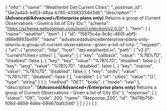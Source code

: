 {
  "info": {
    "name": "Weatherbit Get Current Cities",
    "_postman_id": "14e2a4a3-ed03-48aa-b780-43383334d3db",
    "description": "**(Advanced/Advanced+/Enterprise plans only)** Returns a group of Current Observations - Given a list of City IDs.",
    "schema": "https://schema.getpostman.com/json/collection/v2.0.0/"
  },
  "item": [
    {
      "name": "weather",
      "item": [
        {
          "id": "15875c4a-9c8c-460f-abf5-d98e9993be99",
          "name": "advancedadvancedenterprise-plans-only-returns-a-group-of-current-observations--given-a-list-of-city-",
          "request": {
            "url": {
              "protocol": "http",
              "host": "api.weatherbit.io",
              "path": [
                "v2.0",
                "current?cities=:cities"
              ],
              "query": [
                {
                  "key": "callback",
                  "value": "%7B%7D",
                  "disabled": false
                },
                {
                  "key": "key",
                  "value": "%7B%7D",
                  "disabled": false
                },
                {
                  "key": "lang",
                  "value": "%7B%7D",
                  "disabled": false
                },
                {
                  "key": "marine",
                  "value": "%7B%7D",
                  "disabled": false
                },
                {
                  "key": "units",
                  "value": "%7B%7D",
                  "disabled": false
                }
              ],
              "variable": [
                {
                  "id": "cities",
                  "value": "{}",
                  "type": "string"
                }
              ]
            },
            "method": "GET",
            "body": {
              "mode": "raw"
            },
            "description": "**(Advanced/Advanced+/Enterprise plans only)** Returns a group of Current Observations - Given a list of City IDs"
          },
          "response": [
            {
              "status": "OK",
              "code": 200,
              "name": "Response_200",
              "id": "9d78b756-f08d-4858-8d6e-09467bafc046"
            }
          ]
        }
      ]
    }
  ]
}